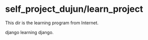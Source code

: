 # self_project_dujun/learn_project
This dir is the learning program from Internet.

django
learning django.